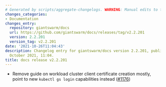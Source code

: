```yaml
---
# Generated by scripts/aggregate-changelogs. WARNING: Manual edits to this files will be overwritten.
changes_categories:
- Documentation
changes_entry:
  repository: giantswarm/docs
  url: https://github.com/giantswarm/docs/releases/tag/v2.2.201
  version: 2.2.201
  version_tag: v2.2.201
date: '2021-10-26T11:04:43'
description: Changelog entry for giantswarm/docs version 2.2.201, published on 26
  October 2021, 11:04.
title: docs release v2.2.201
---
```


- Remove guide on workload cluster client certificate creation mostly, point to new `kubectl gs login` capabilities instead ([#1176](https://github.com/giantswarm/docs/pull/1176))
